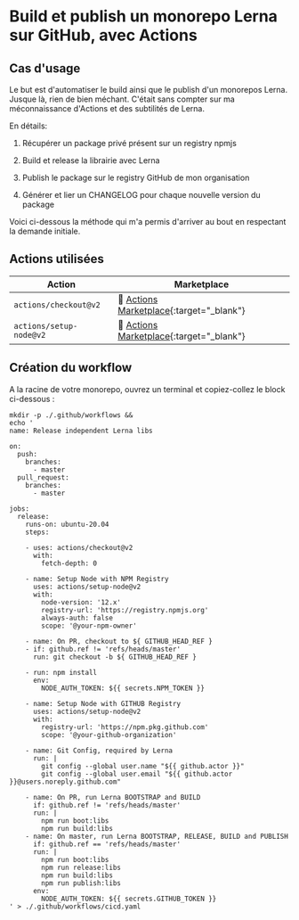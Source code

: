 # Build et publish un monorepo Lerna sur GitHub, avec Actions

## Cas d'usage
Le but est d'automatiser le build ainsi que le publish d'un monorepos Lerna.
Jusque là, rien de bien méchant. C'était sans compter sur ma méconnaissance d'Actions
et des subtilités de Lerna. 

En détails:

1. Récupérer un package privé présent sur un registry npmjs

2. Build et release la librairie avec Lerna

3. Publish le package sur le registry GitHub de mon organisation

4. Générer et lier un CHANGELOG pour chaque nouvelle version du package

Voici ci-dessous la méthode qui m'a permis d'arriver au bout en respectant la demande initiale.

## Actions utilisées
| Action                    | Marketplace                                    |
| ------------------------- | ---------------------------------------------- |
| `actions/checkout@v2`     | :link: [Actions Marketplace](https://github.com/marketplace/actions/checkout){:target="_blank"} |
| `actions/setup-node@v2`   | :link: [Actions Marketplace](https://github.com/marketplace/actions/setup-node-js-environment){:target="_blank"} |

## Création du workflow

A la racine de votre monorepo, ouvrez un terminal et copiez-collez le block ci-dessous :

```shell linenums="1"
mkdir -p ./.github/workflows && 
echo '
name: Release independent Lerna libs

on:
  push:
    branches:
      - master
  pull_request:
    branches:
      - master

jobs:
  release:
    runs-on: ubuntu-20.04
    steps:

    - uses: actions/checkout@v2
      with:
        fetch-depth: 0

    - name: Setup Node with NPM Registry
      uses: actions/setup-node@v2
      with:
        node-version: '12.x'
        registry-url: 'https://registry.npmjs.org'
        always-auth: false
        scope: '@your-npm-owner'

    - name: On PR, checkout to ${ GITHUB_HEAD_REF }
    - if: github.ref != 'refs/heads/master'
      run: git checkout -b ${ GITHUB_HEAD_REF }

    - run: npm install
      env:
        NODE_AUTH_TOKEN: ${{ secrets.NPM_TOKEN }}

    - name: Setup Node with GITHUB Registry
      uses: actions/setup-node@v2
      with:
        registry-url: 'https://npm.pkg.github.com'
        scope: '@your-github-organization'

    - name: Git Config, required by Lerna
      run: |
        git config --global user.name "${{ github.actor }}"
        git config --global user.email "${{ github.actor }}@users.noreply.github.com"

    - name: On PR, run Lerna BOOTSTRAP and BUILD
      if: github.ref != 'refs/heads/master'
      run: |
        npm run boot:libs
        npm run build:libs
    - name: On master, run Lerna BOOTSTRAP, RELEASE, BUILD and PUBLISH
      if: github.ref == 'refs/heads/master'
      run: |
        npm run boot:libs
        npm run release:libs
        npm run build:libs
        npm run publish:libs
      env:
        NODE_AUTH_TOKEN: ${{ secrets.GITHUB_TOKEN }}
' > ./.github/workflows/cicd.yaml
```

